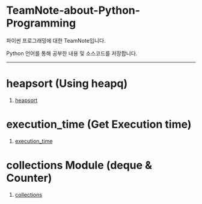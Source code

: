 # TeamNote-about-Python-Programming
파이썬 프로그래밍에 대한 TeamNote입니다.

Python 언어를 통해 공부한 내용 및 소스코드를 저장합니다.

---

# heapsort (Using heapq)

1. [heapsort](./heapsort.py)

# execution_time (Get Execution time)

1. [execution_time](./execution_time.py)

# collections Module (deque & Counter)

1. [collections](./collections.py)

